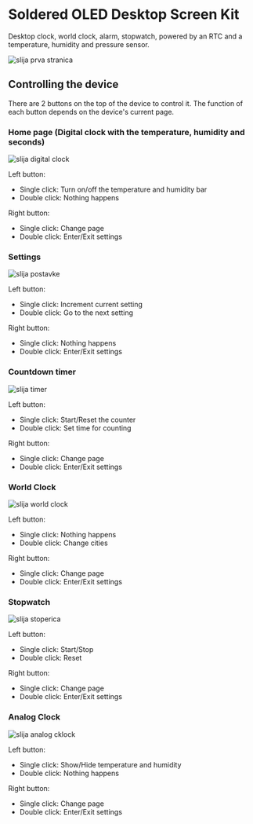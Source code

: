 # Soldered OLED Desktop Screen Kit
Desktop clock, world clock, alarm, stopwatch, powered by an RTC and a temperature, humidity and pressure sensor.

![slija prva stranica](https://user-images.githubusercontent.com/80395378/219012963-9375d4aa-cd03-49e8-a1d5-8640c63bdf0b.jpg)

## Controlling the device
There are 2 buttons on the top of the device to control it. The function of each button depends on the device's current page.

### Home page (Digital clock with the temperature, humidity and seconds)
![slija digital clock](https://user-images.githubusercontent.com/80395378/219017118-8eee137e-aa3c-450d-a366-9a668a9feb26.jpg)

Left button:
- Single click: Turn on/off the temperature and humidity bar
- Double click: Nothing happens

Right button:
- Single click: Change page
- Double click: Enter/Exit settings

### Settings
![slija postavke](https://user-images.githubusercontent.com/80395378/219017028-cb1c86eb-34e8-42db-8620-522921dee80d.jpg)

Left button:
- Single click: Increment current setting
- Double click: Go to the next setting

Right button:
- Single click: Nothing happens
- Double click: Enter/Exit settings

### Countdown timer
![slija timer](https://user-images.githubusercontent.com/80395378/219017204-f17c8c48-4411-4f7d-94a1-558163ee4ec2.jpg)

Left button:
- Single click: Start/Reset the counter
- Double click: Set time for counting

Right button:
- Single click: Change page
- Double click: Enter/Exit settings

### World Clock
![slija world clock](https://user-images.githubusercontent.com/80395378/219017272-eed87ff4-919c-4352-bb08-7168c0c6894b.jpg)

Left button:
- Single click: Nothing happens
- Double click: Change cities

Right button:
- Single click: Change page
- Double click: Enter/Exit settings

### Stopwatch
![slija stoperica](https://user-images.githubusercontent.com/80395378/219017328-afcded01-172e-4a02-8af1-afbff5a0c9b7.jpg)

Left button:
- Single click: Start/Stop
- Double click: Reset

Right button:
- Single click: Change page
- Double click: Enter/Exit settings

### Analog Clock
![slija analog cklock](https://user-images.githubusercontent.com/80395378/219017372-df896365-d5e3-40a2-a6e1-14352550aba6.jpg)


Left button:
- Single click: Show/Hide temperature and humidity
- Double click: Nothing happens

Right button:
- Single click: Change page
- Double click: Enter/Exit settings

